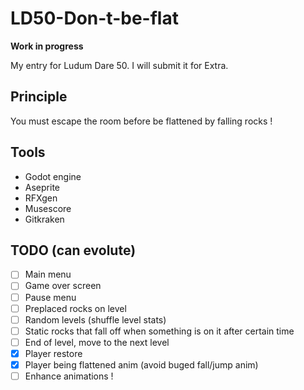 # LD50-Don-t-be-flat

**Work in progress**

My entry for Ludum Dare 50. I will submit it for Extra.

## Principle

You must escape the room before be flattened by falling rocks !

## Tools
- Godot engine
- Aseprite
- RFXgen
- Musescore
- Gitkraken

## TODO (can evolute)
- [ ] Main menu
- [ ] Game over screen
- [ ] Pause menu
- [ ] Preplaced rocks on level
- [ ] Random levels (shuffle level stats)
- [ ] Static rocks that fall off when something is on it after certain time
- [ ] End of level, move to the next level
- [x] Player restore
- [x] Player being flattened anim (avoid buged fall/jump anim)
- [ ] Enhance animations !
